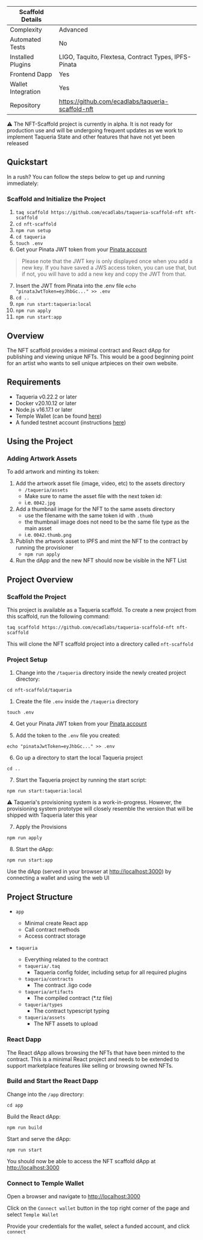 | Scaffold Details   |                                                         |
|--------------------|---------------------------------------------------------|
| Complexity         | Advanced                                                |
| Automated Tests    | No                                                      |
| Installed Plugins  | LIGO, Taquito, Flextesa, Contract Types, IPFS-Pinata    |
| Frontend Dapp      | Yes                                                     |
| Wallet Integration | Yes                                                     |
| Repository         | https://github.com/ecadlabs/taqueria-scaffold-nft       |

:warning: The NFT-Scaffold project is currently in alpha. It is not ready for production use and will be undergoing frequent updates as we work to implement Taqueria State and other features that have not yet been released

## Quickstart

In a rush? You can follow the steps below to get up and running immediately:

### Scaffold and Initialize the Project

1. `taq scaffold https://github.com/ecadlabs/taqueria-scaffold-nft nft-scaffold`
2. `cd nft-scaffold`
3. `npm run setup`
4. `cd taqueria`
5. `touch .env`
6. Get your Pinata JWT token from your [Pinata account](https://app.pinata.cloud/signin)
> Please note that the JWT key is only displayed once when you add a new key. If you have saved a JWS access token, you can use that, but if not, you will have to add a new key and copy the JWT from that. 
7. Insert the JWT from Pinata into the .env file `echo "pinataJwtToken=eyJhbGc..." >> .env`
8. `cd ..`
9. `npm run start:taqueria:local`
10. `npm run apply`
11. `npm run start:app`

## Overview

The NFT scaffold provides a minimal contract and React dApp for publishing and viewing unique NFTs. 
This would be a good beginning point for an artist who wants to sell unique artpieces on their own website. 

## Requirements

- Taqueria v0.22.2 or later
- Docker v20.10.12 or later
- Node.js v16.17.1 or later
- Temple Wallet (can be found [here](https://templewallet.com/))
- A funded testnet account (instructions [here](https://taqueria.io/docs/config/networks/#faucets))

## Using the Project

### Adding Artwork Assets

To add artwork and minting its token:

1. Add the artwork asset file (image, video, etc) to the assets directory
    - `/taqueria/assets`
    - Make sure to name the asset file with the next token id: 
    - i.e. `0042.jpg`
1. Add a thumbnail image for the NFT to the same assets directory
    - use the filename with the same token id with `.thumb`
    - the thumbnail image does not need to be the same file type as the main asset
    - i.e. `0042.thumb.png`
1. Publish the artwork asset to IPFS and mint the NFT to the contract by running the provisioner
    - `npm run apply`
1. Run the dApp and the new NFT should now be visible in the NFT List


## Project Overview

### Scaffold the Project

This project is available as a Taqueria scaffold. To create a new project from this scaffold, run the following command:

```shell
taq scaffold https://github.com/ecadlabs/taqueria-scaffold-nft nft-scaffold
```

This will clone the NFT scaffold project into a directory called `nft-scaffold`

### Project Setup 

1. Change into the `/taqueria` directory inside the newly created project directory:

```shell
cd nft-scaffold/taqueria
```

1. Create the file `.env` inside the `/taqueria` directory

```shell
touch .env
```

4. Get your Pinata JWT token from your [Pinata account](https://app.pinata.cloud/signin)

5. Add the token to the `.env` file you created:

```shell
echo "pinataJwtToken=eyJhbGc..." >> .env
```

6. Go up a directory to start the local Taqueria project

```shell
cd ..
```

7. Start the Taqueria project by running the start script:

```shell
npm run start:taqueria:local
```

:warning: Taqueria's provisioning system is a work-in-progress. However, the provisioning system prototype will closely resemble the version that will be shipped with Taqueria later this year

7. Apply the Provisions

```shell
npm run apply
```

8. Start the dApp:

```shell
npm run start:app
```

Use the dApp (served in your browser at [http://localhost:3000](http://localhost:3000)) by connecting a wallet and using the web UI

## Project Structure

- `app`
    
    - Minimal create React app
    - Call contract methods
    - Access contract storage

- `taqueria`

    - Everything related to the contract
    - `taqueria/.taq`
        - Taqueria config folder, including setup for all required plugins
    - `taqueria/contracts`
        - The contract .ligo code
    - `taqueria/artifacts`
        - The compiled contract (*.tz file)
    - `taqueria/types`
        - The contract typescript typing
    - `taqueria/assets`
        - The NFT assets to upload

### React Dapp

The React dApp allows browsing the NFTs that have been minted to the contract. 
This is a minimal React project and needs to be extended to support marketplace features like selling or browsing owned NFTs.

### Build and Start the React Dapp

Change into the `/app` directory:

```shell
cd app
```

Build the React dApp:

```shell
npm run build
```

Start and serve the dApp:

```shell 
npm run start
```

You should now be able to access the NFT scaffold dApp at [http://localhost:3000](http://localhost:3000/)

### Connect to Temple Wallet

Open a browser and navigate to [http://localhost:3000](http://localhost:3000/)

Click on the `Connect wallet` button in the top right corner of the page and select `Temple Wallet`

Provide your credentials for the wallet, select a funded account, and click `connect`